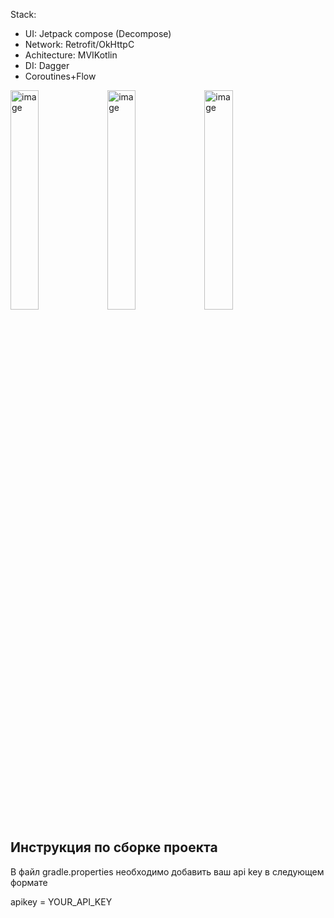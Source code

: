  Stack:
- UI: Jetpack compose (Decompose)
- Network: Retrofit/OkHttpC
- Achitecture: MVIKotlin
- DI: Dagger
- Coroutines+Flow
  
<img src="https://github.com/user-attachments/assets/ad0c38dc-cb84-4a6c-ac46-baf44445d071" alt="image" width="30%"/>
<img src="https://github.com/user-attachments/assets/6aeb997e-130c-4b2b-b606-3fa6fb6aa733" alt="image" width="30%"/>
<img src="https://github.com/user-attachments/assets/47fbb2ea-725d-47d9-a9d0-74e5010a9ac5" alt="image" width="30%"/>



## Инструкция по сборке проекта

В файл gradle.properties необходимо добавить ваш api key в следующем формате

apikey = YOUR_API_KEY

